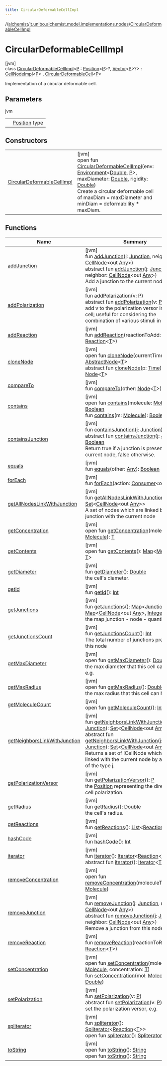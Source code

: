```yaml
---
title: CircularDeformableCellImpl
---
```

//[alchemist](../../../index.html)/[it.unibo.alchemist.model.implementations.nodes](../index.html)/[CircularDeformableCellImpl](index.html)



# CircularDeformableCellImpl



[jvm]\
class [CircularDeformableCellImpl](index.html)<[P](index.html) : [Position](../../it.unibo.alchemist.model.interfaces/-position/index.html)<[P](../../it.unibo.alchemist.model.implementations.layers/-biomol-gradient-layer/index.html)>?, [Vector](../../it.unibo.alchemist.model.interfaces.geometry/-vector/index.html)<[P](../../it.unibo.alchemist.model.implementations.layers/-biomol-gradient-layer/index.html)>?> : [CellNodeImpl](../-cell-node-impl/index.html)<[P](../../it.unibo.alchemist.model.implementations.layers/-biomol-gradient-layer/index.html)> , [CircularDeformableCell](../../it.unibo.alchemist.model.interfaces/-circular-deformable-cell/index.html)<[P](../../it.unibo.alchemist.model.implementations.layers/-biomol-gradient-layer/index.html)> 

Implementation of a circular deformable cell.



## Parameters


jvm

| | |
|---|---|
| <P> | [Position](../../it.unibo.alchemist.model.interfaces/-position/index.html) type |



## Constructors


| | |
|---|---|
| [CircularDeformableCellImpl](-circular-deformable-cell-impl.html) | [jvm]<br>open fun [CircularDeformableCellImpl](-circular-deformable-cell-impl.html)(env: [Environment](../../it.unibo.alchemist.model.interfaces/-environment/index.html)<[Double](https://docs.oracle.com/javase/8/docs/api/java/lang/Double.html), [P](../../it.unibo.alchemist.model.implementations.layers/-biomol-gradient-layer/index.html)>, maxDiameter: [Double](https://kotlinlang.org/api/latest/jvm/stdlib/kotlin/-double/index.html), rigidity: [Double](https://kotlinlang.org/api/latest/jvm/stdlib/kotlin/-double/index.html))<br>Create a circular deformable cell of maxDiam = maxDiameter and minDiam = deformability * maxDiam. |


## Functions


| Name | Summary |
|---|---|
| [addJunction](../-cell-node-impl/add-junction.html) | [jvm]<br>fun [addJunction](../-cell-node-impl/add-junction.html)(j: [Junction](../../it.unibo.alchemist.model.implementations.molecules/-junction/index.html), neighbor: [CellNode](../../it.unibo.alchemist.model.interfaces/-cell-node/index.html)<out [Any](https://kotlinlang.org/api/latest/jvm/stdlib/kotlin/-any/index.html)>)<br>abstract fun [addJunction](../../it.unibo.alchemist.model.interfaces/-cell-node/add-junction.html)(j: [Junction](../../it.unibo.alchemist.model.implementations.molecules/-junction/index.html), neighbor: [CellNode](../../it.unibo.alchemist.model.interfaces/-cell-node/index.html)<out [Any](https://kotlinlang.org/api/latest/jvm/stdlib/kotlin/-any/index.html)>)<br>Add a junction to the current node. |
| [addPolarization](../-cell-node-impl/add-polarization.html) | [jvm]<br>fun [addPolarization](../-cell-node-impl/add-polarization.html)(v: [P](../../it.unibo.alchemist.model.implementations.layers/-biomol-gradient-layer/index.html))<br>abstract fun [addPolarization](../../it.unibo.alchemist.model.interfaces/-cell-node/add-polarization.html)(v: [P](../../it.unibo.alchemist.model.implementations.layers/-biomol-gradient-layer/index.html))<br>add v to the polarization versor inside the cell; useful for considering the combination of various stimuli in a cell. |
| [addReaction](../-abstract-node/add-reaction.html) | [jvm]<br>fun [addReaction](../-abstract-node/add-reaction.html)(reactionToAdd: [Reaction](../../it.unibo.alchemist.model.interfaces/-reaction/index.html)<[T](../../it.unibo.alchemist.model.implementations.conditions/-neighborhood-present/index.html)>) |
| [cloneNode](../-abstract-node/clone-node.html) | [jvm]<br>open fun [cloneNode](../-abstract-node/clone-node.html)(currentTime: [Time](../../it.unibo.alchemist.model.interfaces/-time/index.html)): [AbstractNode](../-abstract-node/index.html)<[T](../../it.unibo.alchemist.model.implementations.conditions/-neighborhood-present/index.html)><br>abstract fun [cloneNode](../../it.unibo.alchemist.model.interfaces/-node/clone-node.html)(p: [Time](../../it.unibo.alchemist.model.interfaces/-time/index.html)): [Node](../../it.unibo.alchemist.model.interfaces/-node/index.html)<[T](../../it.unibo.alchemist.model.implementations.conditions/-neighborhood-present/index.html)> |
| [compareTo](../-abstract-node/compare-to.html) | [jvm]<br>fun [compareTo](../-abstract-node/compare-to.html)(other: [Node](../../it.unibo.alchemist.model.interfaces/-node/index.html)<[T](../../it.unibo.alchemist.model.implementations.conditions/-neighborhood-present/index.html)>): [Int](https://kotlinlang.org/api/latest/jvm/stdlib/kotlin/-int/index.html) |
| [contains](../-abstract-node/contains.html) | [jvm]<br>open fun [contains](../-abstract-node/contains.html)(molecule: [Molecule](../../it.unibo.alchemist.model.interfaces/-molecule/index.html)): [Boolean](https://kotlinlang.org/api/latest/jvm/stdlib/kotlin/-boolean/index.html)<br>fun [contains](../-cell-node-impl/contains.html)(m: [Molecule](../../it.unibo.alchemist.model.interfaces/-molecule/index.html)): [Boolean](https://kotlinlang.org/api/latest/jvm/stdlib/kotlin/-boolean/index.html) |
| [containsJunction](../-cell-node-impl/contains-junction.html) | [jvm]<br>fun [containsJunction](../-cell-node-impl/contains-junction.html)(j: [Junction](../../it.unibo.alchemist.model.implementations.molecules/-junction/index.html)): [Boolean](https://kotlinlang.org/api/latest/jvm/stdlib/kotlin/-boolean/index.html)<br>abstract fun [containsJunction](../../it.unibo.alchemist.model.interfaces/-cell-node/contains-junction.html)(j: [Junction](../../it.unibo.alchemist.model.implementations.molecules/-junction/index.html)): [Boolean](https://kotlinlang.org/api/latest/jvm/stdlib/kotlin/-boolean/index.html)<br>Return true if a junction is present in the current node, false otherwise. |
| [equals](../-abstract-node/equals.html) | [jvm]<br>fun [equals](../-abstract-node/equals.html)(other: [Any](https://kotlinlang.org/api/latest/jvm/stdlib/kotlin/-any/index.html)): [Boolean](https://kotlinlang.org/api/latest/jvm/stdlib/kotlin/-boolean/index.html) |
| [forEach](../-abstract-node/for-each.html) | [jvm]<br>fun [forEach](../-abstract-node/for-each.html)(action: [Consumer](https://docs.oracle.com/javase/8/docs/api/java/util/function/Consumer.html)<out [Any](https://kotlinlang.org/api/latest/jvm/stdlib/kotlin/-any/index.html)>) |
| [getAllNodesLinkWithJunction](../-cell-node-impl/get-all-nodes-link-with-junction.html) | [jvm]<br>fun [getAllNodesLinkWithJunction](../-cell-node-impl/get-all-nodes-link-with-junction.html)(): [Set](https://docs.oracle.com/javase/8/docs/api/java/util/Set.html)<[CellNode](../../it.unibo.alchemist.model.interfaces/-cell-node/index.html)<out [Any](https://kotlinlang.org/api/latest/jvm/stdlib/kotlin/-any/index.html)>><br>A set of nodes which are linked by a junction with the current node |
| [getConcentration](../-abstract-node/get-concentration.html) | [jvm]<br>open fun [getConcentration](../-abstract-node/get-concentration.html)(molecule: [Molecule](../../it.unibo.alchemist.model.interfaces/-molecule/index.html)): [T](../../it.unibo.alchemist.model.implementations.conditions/-neighborhood-present/index.html) |
| [getContents](../-abstract-node/get-contents.html) | [jvm]<br>open fun [getContents](../-abstract-node/get-contents.html)(): [Map](https://docs.oracle.com/javase/8/docs/api/java/util/Map.html)<[Molecule](../../it.unibo.alchemist.model.interfaces/-molecule/index.html), [T](../../it.unibo.alchemist.model.implementations.conditions/-neighborhood-present/index.html)> |
| [getDiameter](index.html#956131525%2FFunctions%2F-134779887) | [jvm]<br>fun [getDiameter](index.html#956131525%2FFunctions%2F-134779887)(): [Double](https://kotlinlang.org/api/latest/jvm/stdlib/kotlin/-double/index.html)<br>the cell's diameter. |
| [getId](../-homogeneous-physical-pedestrian2-d/index.html#2063123767%2FFunctions%2F-134779887) | [jvm]<br>fun [getId](../-homogeneous-physical-pedestrian2-d/index.html#2063123767%2FFunctions%2F-134779887)(): [Int](https://kotlinlang.org/api/latest/jvm/stdlib/kotlin/-int/index.html) |
| [getJunctions](index.html#2027351721%2FFunctions%2F-134779887) | [jvm]<br>fun [getJunctions](index.html#2027351721%2FFunctions%2F-134779887)(): [Map](https://docs.oracle.com/javase/8/docs/api/java/util/Map.html)<[Junction](../../it.unibo.alchemist.model.implementations.molecules/-junction/index.html), [Map](https://docs.oracle.com/javase/8/docs/api/java/util/Map.html)<[CellNode](../../it.unibo.alchemist.model.interfaces/-cell-node/index.html)<out [Any](https://kotlinlang.org/api/latest/jvm/stdlib/kotlin/-any/index.html)>, [Integer](https://docs.oracle.com/javase/8/docs/api/java/lang/Integer.html)>><br>the map junction - node - quantity |
| [getJunctionsCount](../-cell-node-impl/get-junctions-count.html) | [jvm]<br>fun [getJunctionsCount](../-cell-node-impl/get-junctions-count.html)(): [Int](https://kotlinlang.org/api/latest/jvm/stdlib/kotlin/-int/index.html)<br>The total number of junctions presents in this node |
| [getMaxDiameter](get-max-diameter.html) | [jvm]<br>open fun [getMaxDiameter](get-max-diameter.html)(): [Double](https://kotlinlang.org/api/latest/jvm/stdlib/kotlin/-double/index.html)<br>the max diameter that this cell can have, e.g. |
| [getMaxRadius](get-max-radius.html) | [jvm]<br>open fun [getMaxRadius](get-max-radius.html)(): [Double](https://kotlinlang.org/api/latest/jvm/stdlib/kotlin/-double/index.html)<br>the max radius that this cell can have, e.g. |
| [getMoleculeCount](../-abstract-node/get-molecule-count.html) | [jvm]<br>open fun [getMoleculeCount](../-abstract-node/get-molecule-count.html)(): [Int](https://kotlinlang.org/api/latest/jvm/stdlib/kotlin/-int/index.html) |
| [getNeighborsLinkWithJunction](../-cell-node-impl/get-neighbors-link-with-junction.html) | [jvm]<br>fun [getNeighborsLinkWithJunction](../-cell-node-impl/get-neighbors-link-with-junction.html)(j: [Junction](../../it.unibo.alchemist.model.implementations.molecules/-junction/index.html)): [Set](https://docs.oracle.com/javase/8/docs/api/java/util/Set.html)<[CellNode](../../it.unibo.alchemist.model.interfaces/-cell-node/index.html)<out [Any](https://kotlinlang.org/api/latest/jvm/stdlib/kotlin/-any/index.html)>><br>abstract fun [getNeighborsLinkWithJunction](../../it.unibo.alchemist.model.interfaces/-cell-node/get-neighbors-link-with-junction.html)(j: [Junction](../../it.unibo.alchemist.model.implementations.molecules/-junction/index.html)): [Set](https://docs.oracle.com/javase/8/docs/api/java/util/Set.html)<[CellNode](../../it.unibo.alchemist.model.interfaces/-cell-node/index.html)<out [Any](https://kotlinlang.org/api/latest/jvm/stdlib/kotlin/-any/index.html)>><br>Returns a set of ICellNode which are linked with the current node by a junction of the type j. |
| [getPolarizationVersor](index.html#195807865%2FFunctions%2F-134779887) | [jvm]<br>fun [getPolarizationVersor](index.html#195807865%2FFunctions%2F-134779887)(): [P](../../it.unibo.alchemist.model.implementations.layers/-biomol-gradient-layer/index.html)<br>the [Position](../../it.unibo.alchemist.model.interfaces/-position/index.html) representing the direction of cell polarization. |
| [getRadius](../-cell-node-impl/get-radius.html) | [jvm]<br>fun [getRadius](../-cell-node-impl/get-radius.html)(): [Double](https://kotlinlang.org/api/latest/jvm/stdlib/kotlin/-double/index.html)<br>the cell's radius. |
| [getReactions](../-homogeneous-physical-pedestrian2-d/index.html#-301186114%2FFunctions%2F-134779887) | [jvm]<br>fun [getReactions](../-homogeneous-physical-pedestrian2-d/index.html#-301186114%2FFunctions%2F-134779887)(): [List](https://docs.oracle.com/javase/8/docs/api/java/util/List.html)<[Reaction](../../it.unibo.alchemist.model.interfaces/-reaction/index.html)<[T](../../it.unibo.alchemist.model.implementations.conditions/-neighborhood-present/index.html)>> |
| [hashCode](../-abstract-node/hash-code.html) | [jvm]<br>fun [hashCode](../-abstract-node/hash-code.html)(): [Int](https://kotlinlang.org/api/latest/jvm/stdlib/kotlin/-int/index.html) |
| [iterator](../-abstract-node/iterator.html) | [jvm]<br>fun [iterator](../-abstract-node/iterator.html)(): [Iterator](https://docs.oracle.com/javase/8/docs/api/java/util/Iterator.html)<[Reaction](../../it.unibo.alchemist.model.interfaces/-reaction/index.html)<[T](../../it.unibo.alchemist.model.implementations.conditions/-neighborhood-present/index.html)>><br>abstract fun [iterator](../../it.unibo.alchemist.loader.variables/-arbitrary-variable/index.html#-1606146105%2FFunctions%2F-134779887)(): [Iterator](https://docs.oracle.com/javase/8/docs/api/java/util/Iterator.html)<[T](../../it.unibo.alchemist.model.implementations.conditions/-neighborhood-present/index.html)> |
| [removeConcentration](../-abstract-node/remove-concentration.html) | [jvm]<br>open fun [removeConcentration](../-abstract-node/remove-concentration.html)(moleculeToRemove: [Molecule](../../it.unibo.alchemist.model.interfaces/-molecule/index.html)) |
| [removeJunction](../-cell-node-impl/remove-junction.html) | [jvm]<br>fun [removeJunction](../-cell-node-impl/remove-junction.html)(j: [Junction](../../it.unibo.alchemist.model.implementations.molecules/-junction/index.html), neighbor: [CellNode](../../it.unibo.alchemist.model.interfaces/-cell-node/index.html)<out [Any](https://kotlinlang.org/api/latest/jvm/stdlib/kotlin/-any/index.html)>)<br>abstract fun [removeJunction](../../it.unibo.alchemist.model.interfaces/-cell-node/remove-junction.html)(j: [Junction](../../it.unibo.alchemist.model.implementations.molecules/-junction/index.html), neighbor: [CellNode](../../it.unibo.alchemist.model.interfaces/-cell-node/index.html)<out [Any](https://kotlinlang.org/api/latest/jvm/stdlib/kotlin/-any/index.html)>)<br>Remove a junction from this node. |
| [removeReaction](../-abstract-node/remove-reaction.html) | [jvm]<br>fun [removeReaction](../-abstract-node/remove-reaction.html)(reactionToRemove: [Reaction](../../it.unibo.alchemist.model.interfaces/-reaction/index.html)<[T](../../it.unibo.alchemist.model.implementations.conditions/-neighborhood-present/index.html)>) |
| [setConcentration](../-abstract-node/set-concentration.html) | [jvm]<br>open fun [setConcentration](../-abstract-node/set-concentration.html)(molecule: [Molecule](../../it.unibo.alchemist.model.interfaces/-molecule/index.html), concentration: [T](../../it.unibo.alchemist.model.implementations.conditions/-neighborhood-present/index.html))<br>fun [setConcentration](../-cell-node-impl/set-concentration.html)(mol: [Molecule](../../it.unibo.alchemist.model.interfaces/-molecule/index.html), c: [Double](https://docs.oracle.com/javase/8/docs/api/java/lang/Double.html)) |
| [setPolarization](../-cell-node-impl/set-polarization.html) | [jvm]<br>fun [setPolarization](../-cell-node-impl/set-polarization.html)(v: [P](../../it.unibo.alchemist.model.implementations.layers/-biomol-gradient-layer/index.html))<br>abstract fun [setPolarization](../../it.unibo.alchemist.model.interfaces/-cell-node/set-polarization.html)(v: [P](../../it.unibo.alchemist.model.implementations.layers/-biomol-gradient-layer/index.html))<br>set the polarization versor, e.g. |
| [spliterator](../-abstract-node/spliterator.html) | [jvm]<br>fun [spliterator](../-abstract-node/spliterator.html)(): [Spliterator](https://docs.oracle.com/javase/8/docs/api/java/util/Spliterator.html)<[Reaction](../../it.unibo.alchemist.model.interfaces/-reaction/index.html)<[T](../../it.unibo.alchemist.model.implementations.conditions/-neighborhood-present/index.html)>><br>open fun [spliterator](../../it.unibo.alchemist.expressions.implementations/-list-tree-node/index.html#-677603448%2FFunctions%2F-134779887)(): [Spliterator](https://docs.oracle.com/javase/8/docs/api/java/util/Spliterator.html)<[T](../../it.unibo.alchemist.model.implementations.conditions/-neighborhood-present/index.html)> |
| [toString](../-abstract-node/to-string.html) | [jvm]<br>open fun [toString](../-abstract-node/to-string.html)(): [String](https://docs.oracle.com/javase/8/docs/api/java/lang/String.html)<br>open fun [toString](../-cell-node-impl/to-string.html)(): [String](https://docs.oracle.com/javase/8/docs/api/java/lang/String.html) |

